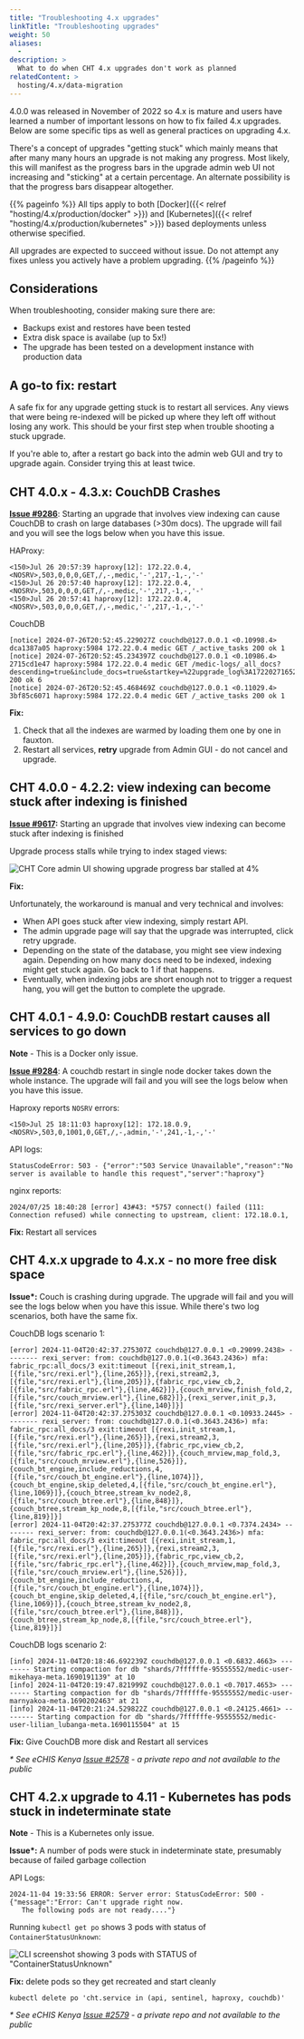 ```yaml
---
title: "Troubleshooting 4.x upgrades"
linkTitle: "Troubleshooting upgrades"
weight: 50
aliases:
  - 
description: >
  What to do when CHT 4.x upgrades don't work as planned
relatedContent: >
  hosting/4.x/data-migration
---
```


4.0.0 was released in November of 2022 so 4.x is mature and users have learned a number of important lessons on how to fix failed 4.x upgrades.  Below are some specific tips as well as general practices on upgrading 4.x.

There's a concept of upgrades "getting stuck" which mainly means that after many many hours an upgrade is not making any progress.  Most likely, this will manifest as the progress bars in the  upgrade admin web UI not increasing and "sticking" at a certain percentage. An alternate possibility is that the progress bars disappear altogether. 

{{% pageinfo %}}
All tips apply to both [Docker]({{< relref "hosting/4.x/production/docker" >}}) and [Kubernetes]({{< relref "hosting/4.x/production/kubernetes" >}}) based deployments unless otherwise specified.

All upgrades are expected to succeed without issue.  Do not attempt any fixes unless you actively have a problem upgrading.
{{% /pageinfo %}}

## Considerations

When troubleshooting, consider making sure there are:

* Backups exist and restores have been tested 
* Extra disk space is availabe (up to 5x!)
* The upgrade has been tested on a development instance with production data

## A go-to fix: restart

A safe fix for any upgrade getting stuck is to restart all services.  Any views that were being re-indexed will be picked up where they left off without losing any work.  This should be your first step when trouble shooting a stuck upgrade. 

If you're able to, after a restart go back into the admin web GUI and try to upgrade again.  Consider trying this at least twice.

## CHT 4.0.x - 4.3.x: CouchDB Crashes

**[Issue #9286](https://github.com/medic/cht-core/issues/9286)**:  Starting an upgrade that involves view indexing can cause CouchDB to crash on large databases (>30m docs).  The upgrade will fail and you will see the logs below when you have this issue.

HAProxy:

```shell
<150>Jul 26 20:57:39 haproxy[12]: 172.22.0.4,<NOSRV>,503,0,0,0,GET,/,-,medic,'-',217,-1,-,'-'
<150>Jul 26 20:57:40 haproxy[12]: 172.22.0.4,<NOSRV>,503,0,0,0,GET,/,-,medic,'-',217,-1,-,'-'
<150>Jul 26 20:57:41 haproxy[12]: 172.22.0.4,<NOSRV>,503,0,0,0,GET,/,-,medic,'-',217,-1,-,'-'
```

CouchDB

```shell
[notice] 2024-07-26T20:52:45.229027Z couchdb@127.0.0.1 <0.10998.4> dca1387a05 haproxy:5984 172.22.0.4 medic GET /_active_tasks 200 ok 1
[notice] 2024-07-26T20:52:45.234397Z couchdb@127.0.0.1 <0.10986.4> 2715cd1e47 haproxy:5984 172.22.0.4 medic GET /medic-logs/_all_docs?descending=true&include_docs=true&startkey=%22upgrade_log%3A1722027165223%3A%22&limit=1 200 ok 6
[notice] 2024-07-26T20:52:45.468469Z couchdb@127.0.0.1 <0.11029.4> 3bf85c6071 haproxy:5984 172.22.0.4 medic GET /_active_tasks 200 ok 1
```

**Fix:**
1. Check that all the indexes are warmed by loading them one by one in fauxton.
2. Restart all services, **retry** upgrade from Admin GUI - do not cancel and upgrade.

## CHT 4.0.0 - 4.2.2: view indexing can become stuck after indexing is finished

**[Issue #9617](https://github.com/medic/cht-core/issues/9617):** Starting an upgrade that involves view indexing can become stuck after indexing is finished

Upgrade process stalls while trying to index staged views:

![CHT Core admin UI showing upgrade progress bar stalled at 4% ](stalled-upgrade.png)

**Fix:**

Unfortunately, the workaround is manual and very technical and involves:

* When API goes stuck after view indexing, simply restart API.
* The admin upgrade page will say that the upgrade was interrupted, click retry upgrade.
* Depending on the state of the database, you might see view indexing again. Depending on how many docs need to be indexed, indexing might get stuck again. Go back to 1 if that happens.
* Eventually, when indexing jobs are short enough not to trigger a request hang, you will get the button to complete the upgrade.

## CHT 4.0.1 - 4.9.0: CouchDB restart causes all services to go down

**Note** - This is a Docker only issue.

**[Issue #9284](https://github.com/medic/cht-core/issues/9284)**:   A couchdb restart in single node docker takes down the whole instance.  The upgrade will fail and you will see the logs below when you have this issue.

Haproxy reports `NOSRV` errors:

```shell
<150>Jul 25 18:11:03 haproxy[12]: 172.18.0.9,<NOSRV>,503,0,1001,0,GET,/,-,admin,'-',241,-1,-,'-'
```

API logs:

```shell
StatusCodeError: 503 - {"error":"503 Service Unavailable","reason":"No server is available to handle this request","server":"haproxy"}
```

nginx reports:

```shell
2024/07/25 18:40:28 [error] 43#43: *5757 connect() failed (111: Connection refused) while connecting to upstream, client: 172.18.0.1, 
```

**Fix:** Restart all services


## CHT 4.x.x upgrade to 4.x.x - no more free disk space  

**Issue\*:** Couch is crashing during upgrade. The upgrade will fail and you will see the logs below when you have this issue. While there's two log scenarios, both have the same fix. 

CouchDB logs scenario 1:

```shell
[error] 2024-11-04T20:42:37.275307Z couchdb@127.0.0.1 <0.29099.2438> -------- rexi_server: from: couchdb@127.0.0.1(<0.3643.2436>) mfa: fabric_rpc:all_docs/3 exit:timeout [{rexi,init_stream,1,[{file,"src/rexi.erl"},{line,265}]},{rexi,stream2,3,[{file,"src/rexi.erl"},{line,205}]},{fabric_rpc,view_cb,2,[{file,"src/fabric_rpc.erl"},{line,462}]},{couch_mrview,finish_fold,2,[{file,"src/couch_mrview.erl"},{line,682}]},{rexi_server,init_p,3,[{file,"src/rexi_server.erl"},{line,140}]}]
[error] 2024-11-04T20:42:37.275303Z couchdb@127.0.0.1 <0.10933.2445> -------- rexi_server: from: couchdb@127.0.0.1(<0.3643.2436>) mfa: fabric_rpc:all_docs/3 exit:timeout [{rexi,init_stream,1,[{file,"src/rexi.erl"},{line,265}]},{rexi,stream2,3,[{file,"src/rexi.erl"},{line,205}]},{fabric_rpc,view_cb,2,[{file,"src/fabric_rpc.erl"},{line,462}]},{couch_mrview,map_fold,3,[{file,"src/couch_mrview.erl"},{line,526}]},{couch_bt_engine,include_reductions,4,[{file,"src/couch_bt_engine.erl"},{line,1074}]},{couch_bt_engine,skip_deleted,4,[{file,"src/couch_bt_engine.erl"},{line,1069}]},{couch_btree,stream_kv_node2,8,[{file,"src/couch_btree.erl"},{line,848}]},{couch_btree,stream_kp_node,8,[{file,"src/couch_btree.erl"},{line,819}]}]
[error] 2024-11-04T20:42:37.275377Z couchdb@127.0.0.1 <0.7374.2434> -------- rexi_server: from: couchdb@127.0.0.1(<0.3643.2436>) mfa: fabric_rpc:all_docs/3 exit:timeout [{rexi,init_stream,1,[{file,"src/rexi.erl"},{line,265}]},{rexi,stream2,3,[{file,"src/rexi.erl"},{line,205}]},{fabric_rpc,view_cb,2,[{file,"src/fabric_rpc.erl"},{line,462}]},{couch_mrview,map_fold,3,[{file,"src/couch_mrview.erl"},{line,526}]},{couch_bt_engine,include_reductions,4,[{file,"src/couch_bt_engine.erl"},{line,1074}]},{couch_bt_engine,skip_deleted,4,[{file,"src/couch_bt_engine.erl"},{line,1069}]},{couch_btree,stream_kv_node2,8,[{file,"src/couch_btree.erl"},{line,848}]},{couch_btree,stream_kp_node,8,[{file,"src/couch_btree.erl"},{line,819}]}]
```

CouchDB logs scenario 2:

```shell
[info] 2024-11-04T20:18:46.692239Z couchdb@127.0.0.1 <0.6832.4663> -------- Starting compaction for db "shards/7ffffffe-95555552/medic-user-mikehaya-meta.1690191139" at 10
[info] 2024-11-04T20:19:47.821999Z couchdb@127.0.0.1 <0.7017.4653> -------- Starting compaction for db "shards/7ffffffe-95555552/medic-user-marnyakoa-meta.1690202463" at 21
[info] 2024-11-04T20:21:24.529822Z couchdb@127.0.0.1 <0.24125.4661> -------- Starting compaction for db "shards/7ffffffe-95555552/medic-user-lilian_lubanga-meta.1690115504" at 15
```

**Fix:** Give CouchDB more disk and Restart all services

_* See eCHIS Kenya [Issue #2578](https://github.com/moh-kenya/config-echis-2.0/issues/2578#issuecomment-2455702112) - a private repo and not available to the public_


## CHT 4.2.x upgrade to 4.11  - Kubernetes has pods stuck in indeterminate state

**Note** - This is a Kubernetes only issue.

**Issue\*:**  A number of pods were stuck in indeterminate state, presumably because of failed garbage collection

API Logs:

```shell
2024-11-04 19:33:56 ERROR: Server error: StatusCodeError: 500 - {"message":"Error: Can't upgrade right now.
   The following pods are not ready...."}
```

Running `kubectl get po` shows 3 pods with status of `ContainerStatusUnknown`:

![CLI screenshot showing 3 pods with STATUS of "ContainerStatusUnknown" ](container-status-unknown.png)

**Fix:** delete pods so they get recreated and start cleanly 

```shell
kubectl delete po 'cht.service in (api, sentinel, haproxy, couchdb)'
```

_* See eCHIS Kenya [Issue #2579](https://github.com/moh-kenya/config-echis-2.0/issues/2579#issuecomment-2455637516) - a private repo and not available to the public_
